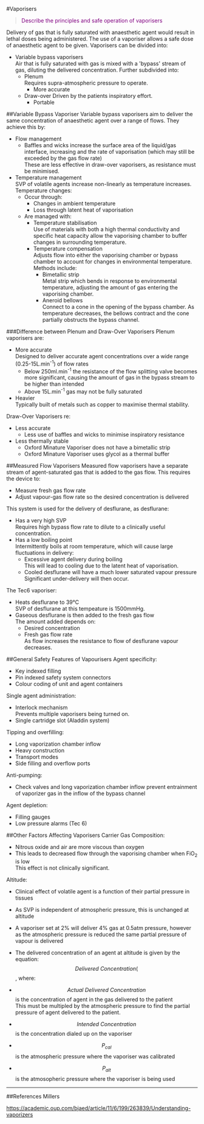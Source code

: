 #Vaporisers

> <p style="color:purple";> Describe the principles and safe operation of vaporisers </p>

Delivery of gas that is fully saturated with anaesthetic agent would result in lethal doses being administered. The use of a vaporiser allows a safe dose of anaesthetic agent to be given. Vaporisers can be divided into:
* Variable bypass vaporisers  
Air that is fully saturated with gas is mixed with a 'bypass' stream of gas, diluting the delivered concentration. Further subdivided into:
	* Plenum  
	Requires supra-atmospheric pressure to operate.
    	* More accurate
	* Draw-over 
	Driven by the patients inspiratory effort.
	    * Portable


##Variable Bypass Vaporiser
Variable bypass vaporisers aim to deliver the same concentration of anaesthetic agent over a range of flows. They achieve this by:
* Flow management
    * Baffles and wicks increase the surface area of the liquid/gas interface, increasing and the rate of vaporisation (which may still be exceeded by the gas flow rate)  
    These are less effective in draw-over vaporisers, as resistance must be minimised.
* Temperature management  
SVP of volatile agents increase non-linearly as temperature increases. Temperature changes:
	* Occur through:
		* Changes in ambient temperature
		* Loss through latent heat of vaporisation
	* Are managed with:
		* Temperature stabilisation  
		Use of materials with both a high thermal conductivity and specific heat capacity allow the vaporising chamber to buffer changes in surrounding temperature.
		* Temperature compensation  
		Adjusts flow into either the vaporising chamber or bypass chamber to account for changes in environmental temperature. Methods include:
			* Bimetallic strip  
			Metal strip which bends in response to environmental temperature, adjusting the amount of gas entering the vaporising chamber.
			* Aneroid bellows  
			Connect to a cone in the opening of the bypass chamber. As temperature decreases, the bellows contract and the cone partially obstructs the bypass channel.

###Difference between Plenum and Draw-Over Vaporisers
Plenum vaporisers are:
* More accurate  
Designed to deliver accurate agent concentrations over a wide range (0.25-15L.min<sup>-1</sup>) of flow rates
    * Below 250ml.min<sup>-1</sup> the resistance of the flow splitting valve becomes more significant, causing the amount of gas in the bypass stream to be higher than intended
    * Above 15L.min<sup>-1</sup> gas may not be fully saturated
* Heavier  
Typically built of metals such as copper to maximise thermal stability.

Draw-Over Vaporisers re:
* Less accurate
	* Less use of baffles and wicks to minimise inspiratory resistance
* Less thermally stable
	* Oxford Minature Vaporiser does not have a bimetallic strip
	* Oxford Minature Vaporiser uses glycol as a thermal buffer


##Measured Flow Vaporisers
Measured flow vaporisers have a separate stream of agent-saturated gas that is added to the gas flow. This requires the device to:
* Measure fresh gas flow rate
* Adjust vapour-gas flow rate so the desired concentration is delivered

This system is used for the delivery of desflurane, as desflurane:
* Has a very high SVP  
Requires high bypass flow rate to dilute to a clinically useful concentration.
* Has a low boiling point  
Intermittently boils at room temperature, which will cause large fluctuations in delivery:
	* Excessive agent delivery during boiling  
	This will lead to cooling due to the latent heat of vaporisation.
	* Cooled desflurane will have a much lower saturated vapour pressure  
	Significant under-delivery will then occur.

The Tec6 vaporiser:
* Heats desflurane to 39°C  
SVP of desflurane at this tempeature is 1500mmHg.
* Gaseous desflurane is then added to the fresh gas flow  
The amount added depends on:
	* Desired concentration
	* Fresh gas flow rate  
	As flow increases the resistance to flow of desflurane vapour decreases. 

##General Safety Features of Vapourisers
Agent specificity:
* Key indexed filling
* Pin indexed safety system connectors
* Colour coding of unit and agent containers

Single agent administration:
* Interlock mechanism  
Prevents multiple vaporisers being turned on.
* Single cartridge slot (Aladdin system)

Tipping and overfilling:
* Long vaporization chamber inflow
* Heavy construction
* Transport modes
* Side filling and overflow ports

Anti-pumping:
* Check valves and long vaporization chamber inflow prevent entrainment of vaporizer gas in the inflow of the bypass channel

Agent depletion:
* Filling gauges
* Low pressure alarms (Tec 6)

##Other Factors Affecting Vaporisers
Carrier Gas Composition:
* Nitrous oxide and air are more viscous than oxygen
* This leads to decreased flow through the vaporising chamber when FiO<sub>2</sub> is low  
This effect is not clinically significant.

Altitude:
* Clinical effect of volatile agent is a function of their partial pressure in tissues
* As SVP is independent of atmospheric pressure, this is unchanged at altitude
* A vaporiser set at 2% will deliver 4% gas at 0.5atm pressure, however as the atmospheric pressure is reduced the same partial pressure of vapour is delivered

* The delivered concentration of an agent at altitude is given by the equation:  
$$ Delivered \ Concentration (%) = Intended \ Concentration \times {P_{cal} \over P_{alt}}$$, where:
* $$ Actual \ Delivered \ Concentration$$ is the concentration of agent in the gas delivered to the patient  
This must be multipled by the atmospheric pressure to find the partial pressure of agent delivered to the patient.
* $$ Intended \ Concentration$$ is the concentration dialed up on the vaporiser
* $$ P_{cal}$$ is the atmospheric pressure where the vaporiser was calibrated
* $$ P_{alt}$$ is the atmosopheric pressure where the vaporiser is being used



---
##References
Millers

https://academic.oup.com/bjaed/article/11/6/199/263839/Understanding-vaporizers

